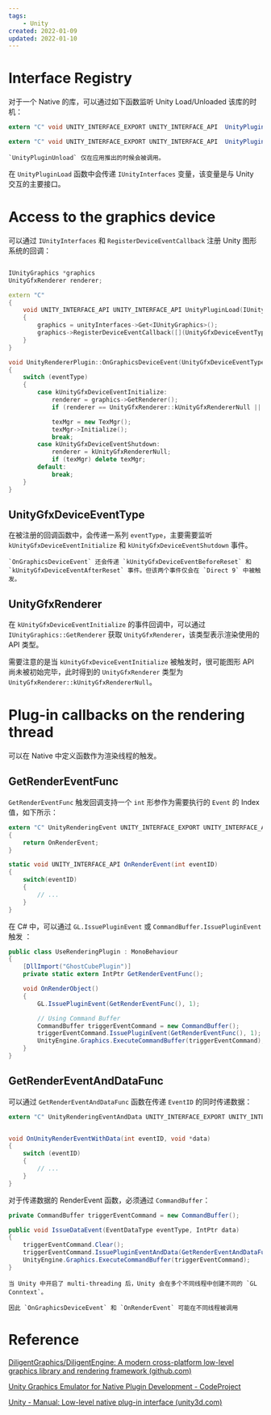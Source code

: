 ```yaml
---
tags:
    - Unity
created: 2022-01-09
updated: 2022-01-10
---
```


# Interface Registry

对于一个 Native 的库，可以通过如下函数监听 Unity Load/Unloaded 该库的时机：
```csharp
extern "C" void UNITY_INTERFACE_EXPORT UNITY_INTERFACE_API  UnityPluginLoad(IUnityInterfaces* unityInterfaces);

extern "C" void UNITY_INTERFACE_EXPORT UNITY_INTERFACE_API  UnityPluginUnload();
```

```ad-note
`UnityPluginUnload` 仅在应用推出的时候会被调用。
```

在 `UnityPluginLoad` 函数中会传递 `IUnityInterfaces` 变量，该变量是与 Unity 交互的主要接口。

# Access to the graphics device

可以通过 `IUnityInterfaces` 和 `RegisterDeviceEventCallback` 注册 Unity 图形系统的回调：

```cpp

IUnityGraphics *graphics
UnityGfxRenderer renderer;

extern "C"
{
    void UNITY_INTERFACE_API UNITY_INTERFACE_API UnityPluginLoad(IUnityInterfaces* unityInterfaces)
    {
        graphics = unityInterfaces->Get<IUnityGraphics>();
        graphics->RegisterDeviceEventCallback([](UnityGfxDeviceEventType eventType){ unityRendererPlugin.OnGraphicsDeviceEvent(eventType); });
    }
}

void UnityRendererPlugin::OnGraphicsDeviceEvent(UnityGfxDeviceEventType eventType)
{
    switch (eventType)
    {
        case kUnityGfxDeviceEventInitialize:
            renderer = graphics->GetRenderer();
            if (renderer == UnityGfxRenderer::kUnityGfxRendererNull || texMgr) return;

            texMgr = new TexMgr();
            texMgr->Initialize();
            break;
        case kUnityGfxDeviceEventShutdown:
            renderer = kUnityGfxRendererNull;
            if (texMgr) delete texMgr;
        default:
            break;
    }
}

```

## UnityGfxDeviceEventType

在被注册的回调函数中，会传递一系列 `eventType`，主要需要监听 `kUnityGfxDeviceEventInitialize` 和 `kUnityGfxDeviceEventShutdown` 事件。

```ad-note
`OnGraphicsDeviceEvent` 还会传递 `kUnityGfxDeviceEventBeforeReset` 和 `kUnityGfxDeviceEventAfterReset` 事件。但该两个事件仅会在 `Direct 9` 中被触发。
```

## UnityGfxRenderer

在 `kUnityGfxDeviceEventInitialize` 的事件回调中，可以通过 `IUnityGraphics::GetRenderer` 获取 `UnityGfxRenderer`，该类型表示渲染使用的 API 类型。

需要注意的是当 `kUnityGfxDeviceEventInitialize` 被触发时，很可能图形 API 尚未被初始完毕，此时得到的 `UnityGfxRenderer` 类型为 `UnityGfxRenderer::kUnityGfxRendererNull`。

# Plug-in callbacks on the rendering thread

可以在 Native 中定义函数作为渲染线程的触发。

## GetRenderEventFunc

`GetRenderEventFunc` 触发回调支持一个 `int` 形参作为需要执行的 `Event` 的 Index 值，如下所示：
```csharp
extern "C" UnityRenderingEvent UNITY_INTERFACE_EXPORT UNITY_INTERFACE_API GetRenderEventFunc()
{
    return OnRenderEvent;
}

static void UNITY_INTERFACE_API OnRenderEvent(int eventID)
{
    switch(eventID)
    {
        // ...
    }
}
```

在 C# 中，可以通过 `GL.IssuePluginEvent` 或 `CommandBuffer.IssuePluginEvent` 触发 ：
```csharp
public class UseRenderingPlugin : MonoBehaviour
{
    [DllImport("GhostCubePlugin")]
    private static extern IntPtr GetRenderEventFunc();

    void OnRenderObject()
    {
        GL.IssuePluginEvent(GetRenderEventFunc(), 1);

        // Using Command Buffer
        CommandBuffer triggerEventCommand = new CommandBuffer();
        triggerEventCommand.IssuePluginEvent(GetRenderEventFunc(), 1);
        UnityEngine.Graphics.ExecuteCommandBuffer(triggerEventCommand);
    }
}
```

## GetRenderEventAndDataFunc

可以通过 `GetRenderEventAndDataFunc` 函数在传递 `EventID` 的同时传递数据：
```csharp
extern "C" UnityRenderingEventAndData UNITY_INTERFACE_EXPORT UNITY_INTERFACE_API GetRenderEventAndDataFunc() { return OnUnityRenderEventWithData; }


void OnUnityRenderEventWithData(int eventID, void *data)
{
    switch (eventID)
    {
        // ...
    }
}

```

对于传递数据的 RenderEvent 函数，必须通过 `CommandBuffer`：
```csharp
private CommandBuffer triggerEventCommand = new CommandBuffer();

public void IssueDataEvent(EventDataType eventType, IntPtr data)
{
    triggerEventCommand.Clear();
    triggerEventCommand.IssuePluginEventAndData(GetRenderEventAndDataFunc(), (int)eventType, data);
    UnityEngine.Graphics.ExecuteCommandBuffer(triggerEventCommand);
}
```

```ad-note
当 Unity 中开启了 multi-threading 后，Unity 会在多个不同线程中创建不同的 `GL Conntext`。

因此 `OnGraphicsDeviceEvent` 和 `OnRenderEvent` 可能在不同线程被调用
```

# Reference

[DiligentGraphics/DiligentEngine: A modern cross-platform low-level graphics library and rendering framework (github.com)](https://github.com/DiligentGraphics/DiligentEngine)

[Unity Graphics Emulator for Native Plugin Development - CodeProject](https://www.codeproject.com/Articles/1216876/Unity-Graphics-Emulator-for-Native-Plugin-Developm)

[Unity - Manual: Low-level native plug-in interface (unity3d.com)](https://docs.unity3d.com/Manual/NativePluginInterface.html)